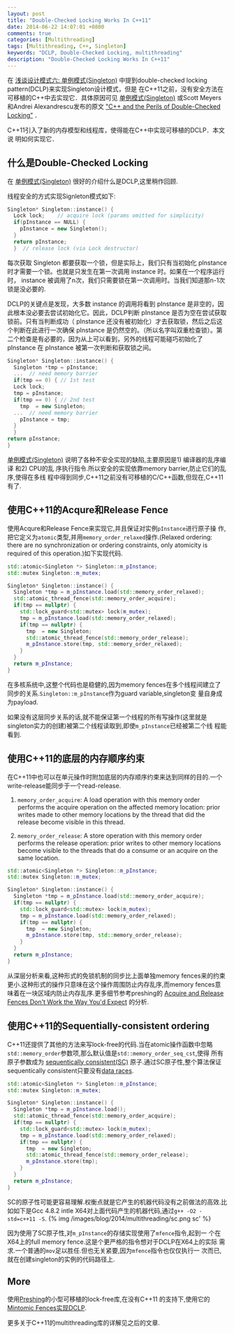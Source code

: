 ```yaml
---
layout: post
title: "Double-Checked Locking Works In C++11"
date: 2014-06-22 14:07:01 +0800
comments: true
categories: [Multithreading]
tags: [Multithreading, C++, Singleton]
keywords: "DCLP, Double-Checked Locking, multithreading"
description: "Double-Checked Locking Works In C++11"
---
```


在
[浅谈设计模式六: 单例模式(Singleton)](http://dreamrunner.org/blog/2014/05/03/%E6%B5%85%E8%B0%88%E8%AE%BE%E8%AE%A1%E6%A8%A1%E5%BC%8F6/)
中提到double-checked locking pattern(DCLP)来实现Singleton设计模式，但是
在C++11之前，没有安全方法在可移植的C++中去实现它．具体原因可见
[单例模式(Singleton)](http://dreamrunner.org/blog/2014/05/03/%E6%B5%85%E8%B0%88%E8%AE%BE%E8%AE%A1%E6%A8%A1%E5%BC%8F6/)
或Scott Meyers和Andrei Alexandrescu发布的原文
["C++ and the Perils of Double-Checked Locking”](http://www.aristeia.com/Papers/DDJ_Jul_Aug_2004_revised.pdf)
．

C++11引入了新的内存模型和线程库，使得能在C++中实现可移植的DCLP．本文说
明如何实现它．

<!-- more -->

## 什么是Double-Checked Locking
在
[单例模式(Singleton)](http://dreamrunner.org/blog/2014/05/03/%E6%B5%85%E8%B0%88%E8%AE%BE%E8%AE%A1%E6%A8%A1%E5%BC%8F6/)
很好的介绍什么是DCLP,这里稍作回顾.

线程安全的方式实现Signleton模式如下:

``` c++ singleton.cc
Singleton* Singleton::instance() {
  Lock lock;    // acquire lock (params omitted for simplicity)
  if(pInstance == NULL) {
    pInstance = new Singleton();
  }
  return pInstance;
  }  // release lock (via Lock destructor)
```

每次获取 Singleton 都要获取一个锁，但是实际上，我们只有当初始化 pInstance 时才需要一个锁。也就是只发生在第一次调用 instance 时。如果在一个程序运行时， instance 被调用了n次，我们只需要锁在第一次调用时。当我们知道那n-1次锁是没必要的.

DCLP的关键点是发现，大多数 instance 的调用将看到 pInstance 是非空的，因此根本没必要去尝试初始化它。因此，DCLP判断 pInstance 是否为空在尝试获取锁前。只有当判断成功（ pInstance 还没有被初始化）才去获取锁，然后之后这个判断在此进行一次确保 pInstance 是仍然空的。（所以名字叫双重检查锁）。第二个检查是有必要的，因为从上可以看到，另外的线程可能碰巧初始化了 pInstance 在 pInstance 被第一次判断和获取锁之间。

``` c++ singleton-dclp.cc
Singleton* Singleton::instance() {
  Singleton *tmp = pInstance;
  ...  // need memory barrier
  if(tmp == 0) { // 1st test
  Lock lock;
  tmp = pInstance;
  if(tmp == 0) { // 2nd test
    tmp  = new Singleton;
  ...  // need memory barrier
    pInstance = tmp;
  }
  }
return pInstance;
}
```

[单例模式(Singleton)](http://dreamrunner.org/blog/2014/05/03/%E6%B5%85%E8%B0%88%E8%AE%BE%E8%AE%A1%E6%A8%A1%E5%BC%8F6/)
说明了各种不安全实现的缺陷,主要原因是1) 编译器的乱序编译 和2) CPU的乱
序执行指令.所以安全的实现依靠memory barrier,防止它们的乱序,使得在多线
程中得到同步,C++11之前没有可移植的C/C++函数,但现在,C++11有了.

## 使用C++11的Acqure和Release Fence
使用Acqure和Release Fence来实现它,并且保证对实例`pInstance`进行原子操
作,把它定义为`atomic`类型,并用`memory_order_relaxed`操作.(Relaxed
ordering: there are no synchronization or ordering constraints, only
atomicity is required of this operation.)如下实现代码.

``` c++
std::atomic<Singleton *> Singleton::m_pInstance;
std::mutex Singleton::m_mutex;

Singleton* Singleton::instance() {
  Singleton *tmp = m_pInstance.load(std::memory_order_relaxed);
  std::atomic_thread_fence(std::memory_order_acquire);
  if(tmp == nullptr) {
    std::lock_guard<std::mutex> lock(m_mutex);
    tmp = m_pInstance.load(std::memory_order_relaxed);
    if(tmp == nullptr) {
      tmp  = new Singleton;
      std::atomic_thread_fence(std::memory_order_release);
      m_pInstance.store(tmp, std::memory_order_relaxed);
    }
  }
  return m_pInstance;
}
```

在多核系统中,这整个代码也是稳健的,因为memory fences在多个线程间建立了
同步的关系.`Singleton::m_pInstance`作为guard variable,singleton变
量自身成为payload.

如果没有这层同步关系的话,就不能保证第一个线程的所有写操作(这里就是
singleton实力的创建)被第二个线程读取到,即使`m_pInstance`已经被第二个线
程能看到.

## 使用C++11的底层的内存顺序约束
在C++11中也可以在单元操作时附加底层的内存顺序约束来达到同样的目的.一个
write-release能同步于一个read-release.

1. `memory_order_acquire`: A load operation with this memory order performs the acquire operation on the affected memory location: prior writes made to other memory locations by the thread that did the release become visible in this thread.

2. `memory_order_release`: A store operation with this memory order performs the release operation: prior writes to other memory locations become visible to the threads that do a consume or an acquire on the same location.


``` c++
std::atomic<Singleton *> Singleton::m_pInstance;
std::mutex Singleton::m_mutex;

Singleton* Singleton::instance() {
  Singleton *tmp = m_pInstance.load(std::memory_order_acquire);
  if(tmp == nullptr) {
    std::lock_guard<std::mutex> lock(m_mutex);
    tmp = m_pInstance.load(std::memory_order_relaxed);
    if(tmp == nullptr) {
      tmp  = new Singleton;
      m_pInstance.store(tmp, std::memory_order_release);
    }
  }
  return m_pInstance;
}
```

从深层分析来看,这种形式的免锁机制的同步比上面单独memory fences来的约束
更小.这种形式的操作只意味在这个操作周围防止内存乱序,而memory fences意
味着在一块区域内防止内存乱序.更多细节参考preshing的
[Acquire and Release Fences Don't Work the Way You'd Expect](http://preshing.com/20131125/acquire-and-release-fences-dont-work-the-way-youd-expect/)
的分析.
## 使用C++11的Sequentially-consistent ordering
C++11还提供了其他的方法来写lock-free的代码.当在atomic操作函数中忽略
`std::memory_order`参数项,那么默认值是`std::memory_order_seq_cst`,使得
所有原子参数成为
[sequentically consistent(SC)](http://en.wikipedia.org/wiki/Sequential_consistency)
原子.通过SC原子性,整个算法保证sequentically consistent只要没有[data races](http://www.devx.com/cplus/Article/42725).

``` c++
std::atomic<Singleton *> Singleton::m_pInstance;
std::mutex Singleton::m_mutex;

Singleton* Singleton::instance() {
  Singleton *tmp = m_pInstance.load();
  std::atomic_thread_fence(std::memory_order_acquire);
  if(tmp == nullptr) {
    std::lock_guard<std::mutex> lock(m_mutex);
    tmp = m_pInstance.load(std::memory_order_relaxed);
    if(tmp == nullptr) {
      tmp  = new Singleton;
      std::atomic_thread_fence(std::memory_order_release);
      m_pInstance.store(tmp);
    }
  }
  return m_pInstance;
}
```

SC的原子性可能更容易理解.权衡点就是它产生的机器代码没有之前做法的高效.比
如如下是Gcc 4.8.2 intle X64对上面代码产生的机器代码,通过`g++ -O2 -std=c++11 -S`.
{% img /images/blog/2014/multithreading/sc.png  sc' %}

因为使用了SC原子性,对`m_pInstance`的存储实现使用了`mfence`指令,起到一
个在X64上的full memory fence.这是个更严格的指令想对于DCLP在X64上的实际
需求.一个普通的`mov`足以胜任.但也无关紧要,因为`mfence`指令也仅仅执行一
次而已,就在创建singleton的实例的代码路径上.

## More
使用[Preshing](http://preshing.com)的小型可移植的lock-free库,在没有C++11
的支持下,使用它的[Mintomic Fences实现DCLP](http://preshing.com/20130930/double-checked-locking-is-fixed-in-cpp11/#using-mintomic-fences).

更多关于C++11的multithreading库的详解见之后的文章.
